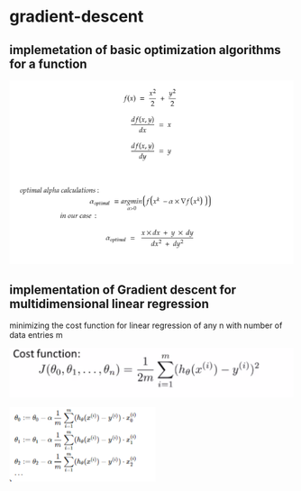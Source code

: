 # gradient-descent

## implemetation of basic optimization algorithms for a function

![formulas](/img/formulas.PNG)

## implementation of Gradient descent for multidimensional linear regression

minimizing the cost function for linear regression of any  n with number of data entries m

![cost function](/img/image_2021-02-28_133031.png)

![cost function](/img/image_2021-02-28_133104.png)
